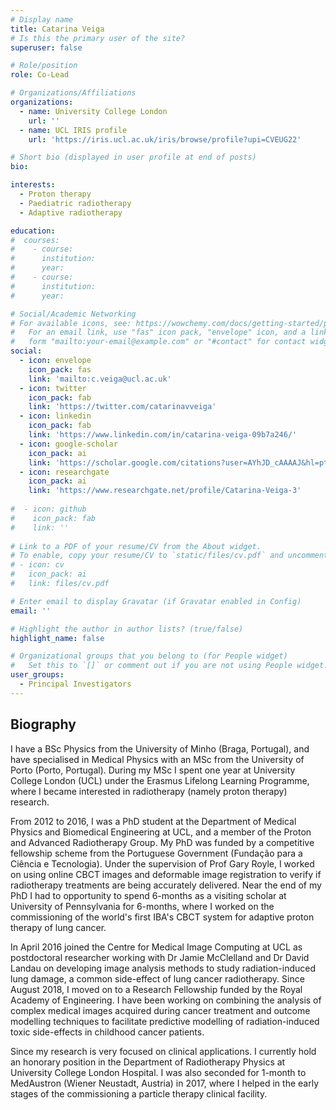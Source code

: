 ```yaml
---
# Display name
title: Catarina Veiga
# Is this the primary user of the site?
superuser: false

# Role/position
role: Co-Lead

# Organizations/Affiliations
organizations:
  - name: University College London
    url: ''
  - name: UCL IRIS profile
    url: 'https://iris.ucl.ac.uk/iris/browse/profile?upi=CVEUG22'

# Short bio (displayed in user profile at end of posts)
bio: 

interests:
  - Proton therapy
  - Paediatric radiotherapy
  - Adaptive radiotherapy

education:
#  courses:
#    - course: 
#      institution: 
#      year: 
#    - course: 
#      institution: 
#      year: 

# Social/Academic Networking
# For available icons, see: https://wowchemy.com/docs/getting-started/page-builder/#icons
#   For an email link, use "fas" icon pack, "envelope" icon, and a link in the
#   form "mailto:your-email@example.com" or "#contact" for contact widget.
social:
  - icon: envelope
    icon_pack: fas
    link: 'mailto:c.veiga@ucl.ac.uk'
  - icon: twitter
    icon_pack: fab
    link: 'https://twitter.com/catarinavveiga'
  - icon: linkedin
    icon_pack: fab
    link: 'https://www.linkedin.com/in/catarina-veiga-09b7a246/'
  - icon: google-scholar
    icon_pack: ai
    link: 'https://scholar.google.com/citations?user=AYhJD_cAAAAJ&hl=pt-PT'
  - icon: researchgate
    icon_pack: ai
    link: 'https://www.researchgate.net/profile/Catarina-Veiga-3'
    
#  - icon: github
#    icon_pack: fab
#    link: ''
    
# Link to a PDF of your resume/CV from the About widget.
# To enable, copy your resume/CV to `static/files/cv.pdf` and uncomment the lines below.
# - icon: cv
#   icon_pack: ai
#   link: files/cv.pdf

# Enter email to display Gravatar (if Gravatar enabled in Config)
email: ''

# Highlight the author in author lists? (true/false)
highlight_name: false

# Organizational groups that you belong to (for People widget)
#   Set this to `[]` or comment out if you are not using People widget.
user_groups:
  - Principal Investigators
---
```


## Biography

I have a BSc Physics from the University of Minho (Braga, Portugal), and have specialised in Medical Physics with an MSc from the University of Porto (Porto, Portugal). During my MSc I spent one year at University College London (UCL) under the Erasmus Lifelong Learning Programme, where I became interested in radiotherapy (namely proton therapy) research. 

From 2012 to 2016, I was a PhD student at the Department of Medical Physics and Biomedical Engineering at UCL, and a member of the Proton and Advanced Radiotherapy Group. My PhD was funded by a competitive fellowship scheme from the Portuguese Government (Fundação para a Ciência e Tecnologia). Under the supervision of Prof Gary Royle, I worked on using online CBCT images and deformable image registration to verify if radiotherapy treatments are being accurately delivered. Near the end of my PhD I had to opportunity to spend 6-months as a visiting scholar at University of Pennsylvania for 6-months, where I worked on the commissioning of the world's first IBA's CBCT system for adaptive proton therapy of lung cancer. 

In April 2016 joined the Centre for Medical Image Computing at UCL as postdoctoral researcher working with Dr Jamie McClelland and Dr David Landau on developing image analysis methods to study radiation-induced lung damage, a common side-effect of lung cancer radiotherapy. Since August 2018, I moved on to a Research Fellowship funded by the Royal Academy of Engineering. I have been working on combining the analysis of complex medical images acquired during cancer treatment and outcome modelling techniques to facilitate predictive modelling of radiation-induced toxic side-effects in childhood cancer patients.

Since my research is very focused on clinical applications. I currently hold an honorary  position in the Department of Radiotherapy Physics at University College London Hospital. I was also seconded for 1-month to MedAustron (Wiener Neustadt, Austria) in 2017, where I helped in the early stages of the commissioning a particle therapy clinical facility. 
